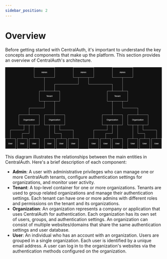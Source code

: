 ```yaml
---
sidebar_position: 2
---
```


# Overview

Before getting started with CentralAuth, it's important to understand the key concepts and components that make up the platform. This section provides an overview of CentralAuth's architecture.

![ERD CentralAuth](../../static/img/ERDCentralAuth.webp)

This diagram illustrates the relationships between the main entities in CentralAuth. Here's a brief description of each component:

- **Admin**: A user with administrative privileges who can manage one or more CentralAuth tenants, configure authentication settings for organizations, and monitor user activity.
- **Tenant**: A top-level container for one or more organizations. Tenants are used to group related organizations and manage their authentication settings. Each tenant can have one or more admins with different roles and permissions on the tenant and its organizations.
- **Organization**: An organization represents a company or application that uses CentralAuth for authentication. Each organization has its own set of users, groups, and authentication settings. An organization can consist of multiple websites/domains that share the same authentication settings and user database.
- **User**: An individual who has an account with an organization. Users are grouped in a single organization. Each user is identified by a unique email address. A user can log in to the organization's websites via the authentication methods configured on the organization.